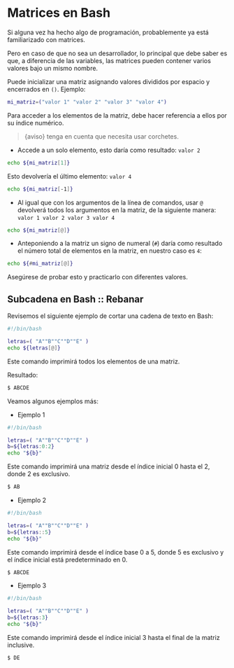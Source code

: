 # Matrices en Bash 

Si alguna vez ha hecho algo de programación, probablemente ya está familiarizado con matrices.

Pero en caso de que no sea un desarrollador, lo principal que debe saber es que, a diferencia de las variables, las matrices pueden contener varios valores bajo un mismo nombre.

Puede inicializar una matriz asignando valores divididos por espacio y encerrados en `()`. Ejemplo:

```bash
mi_matriz=("valor 1" "valor 2" "valor 3" "valor 4")
```

Para acceder a los elementos de la matriz, debe hacer referencia a ellos por su índice numérico.

>{aviso} tenga en cuenta que necesita usar corchetes.

* Accede a un solo elemento, esto daría como resultado: `valor 2`

```bash
echo ${mi_matriz[1]}
```

Esto devolvería el último elemento: `valor 4`

```bash
echo ${mi_matriz[-1]}
```

* Al igual que con los argumentos de la línea de comandos, usar `@` devolverá todos los argumentos en la matriz, de la siguiente manera: `valor 1 valor 2 valor 3 valor 4`

```bash
echo ${mi_matriz[@]}
```

* Anteponiendo a la matriz un signo de numeral (`#`) daría como resultado el número total de elementos en la matriz, en nuestro caso es `4`:

```bash
echo ${#mi_matriz[@]}
```

Asegúrese de probar esto y practicarlo con diferentes valores.

## Subcadena en Bash :: Rebanar

Revisemos el siguiente ejemplo de cortar una cadena de texto en Bash:

```bash
#!/bin/bash

letras=( "A""B""C""D""E" ) 
echo ${letras[@]}
```

Este comando imprimirá todos los elementos de una matriz.

Resultado:

```bash
$ ABCDE
```


Veamos algunos ejemplos más:

- Ejemplo 1

```bash
#!/bin/bash

letras=( "A""B""C""D""E" ) 
b=${letras:0:2}
echo "${b}"
```

Este comando imprimirá una matriz desde el índice inicial 0 hasta el 2, donde 2 es exclusivo.

```bash
$ AB
```

- Ejemplo 2

```bash
#!/bin/bash

letras=( "A""B""C""D""E" ) 
b=${letras::5}
echo "${b}"
```

Este comando imprimirá desde el índice base 0 a 5, donde 5 es exclusivo y el índice inicial está predeterminado en 0.

```bash
$ ABCDE
```

- Ejemplo 3

```bash
#!/bin/bash

letras=( "A""B""C""D""E" ) 
b=${letras:3}
echo "${b}"
```

Este comando imprimirá desde el índice inicial 3 hasta el final de la matriz inclusive.

 ```bash
 $ DE
 ```
